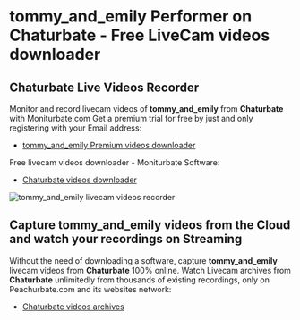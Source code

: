 # tommy_and_emily Performer on Chaturbate - Free LiveCam videos downloader

## Chaturbate Live Videos Recorder

Monitor and record livecam videos of **tommy_and_emily** from **Chaturbate** with Moniturbate.com
Get a premium trial for free by just and only registering with your Email address:
* [tommy_and_emily Premium videos downloader](https://moniturbate.com/request-demo-licence-key.html)

Free livecam videos downloader - Moniturbate Software:
* [Chaturbate videos downloader](https://moniturbate.com/moniturbate-download-software.html)

![tommy_and_emily livecam videos recorder](https://peachurnet.com/templates/moniturbate-software.png)


## Capture tommy_and_emily videos from the Cloud and watch your recordings on Streaming

Without the need of downloading a software, capture **tommy_and_emily** livecam videos from **Chaturbate** 100% online.
Watch Livecam archives from **Chaturbate** unlimitedly from thousands of existing recordings, only on Peachurbate.com and its websites network:
* [Chaturbate videos archives](https://peachurnet.com/)